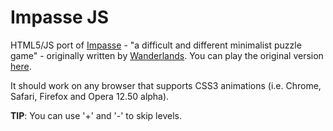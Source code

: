 # Impasse JS
HTML5/JS port of [Impasse](http://wanderlands.org/impasse/) - "a difficult and different
minimalist puzzle game" -  originally written by [Wanderlands](). You can play the original version [here](http://kongregate.com/games/wanderlands/impasse).

It should work on any browser that supports CSS3 animations (i.e. Chrome, Safari, Firefox and Opera 12.50 alpha).

__TIP__: You can use '+' and '-' to skip levels.
